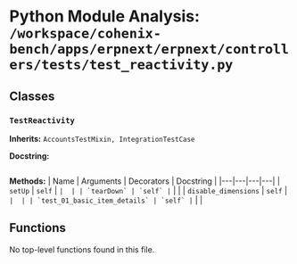 # Python Module Analysis: `/workspace/cohenix-bench/apps/erpnext/erpnext/controllers/tests/test_reactivity.py`

## Classes

### `TestReactivity`
**Inherits:** `AccountsTestMixin, IntegrationTestCase`


**Docstring:**
```

```

**Methods:**
| Name | Arguments | Decorators | Docstring |
|---|---|---|---|
| `setUp` | `self` | `` |  |
| `tearDown` | `self` | `` |  |
| `disable_dimensions` | `self` | `` |  |
| `test_01_basic_item_details` | `self` | `` |  |





## Functions

No top-level functions found in this file.
